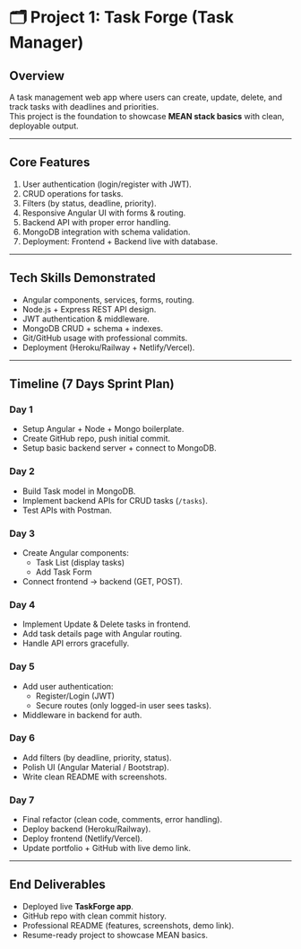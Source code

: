# 🗂️ Project 1: Task Forge (Task Manager)

## Overview
A task management web app where users can create, update, delete, and track tasks with deadlines and priorities.  
This project is the foundation to showcase **MEAN stack basics** with clean, deployable output.

---

## Core Features
1. User authentication (login/register with JWT).  
2. CRUD operations for tasks.  
3. Filters (by status, deadline, priority).  
4. Responsive Angular UI with forms & routing.  
5. Backend API with proper error handling.  
6. MongoDB integration with schema validation.  
7. Deployment: Frontend + Backend live with database.  

---

## Tech Skills Demonstrated
- Angular components, services, forms, routing.  
- Node.js + Express REST API design.  
- JWT authentication & middleware.  
- MongoDB CRUD + schema + indexes.  
- Git/GitHub usage with professional commits.  
- Deployment (Heroku/Railway + Netlify/Vercel).  

---

## Timeline (7 Days Sprint Plan)

### **Day 1**
- Setup Angular + Node + Mongo boilerplate.  
- Create GitHub repo, push initial commit.  
- Setup basic backend server + connect to MongoDB.  

### **Day 2**
- Build Task model in MongoDB.  
- Implement backend APIs for CRUD tasks (`/tasks`).  
- Test APIs with Postman.  

### **Day 3**
- Create Angular components:  
  - Task List (display tasks)  
  - Add Task Form  
- Connect frontend → backend (GET, POST).  

### **Day 4**
- Implement Update & Delete tasks in frontend.  
- Add task details page with Angular routing.  
- Handle API errors gracefully.  

### **Day 5**
- Add user authentication:  
  - Register/Login (JWT)  
  - Secure routes (only logged-in user sees tasks).  
- Middleware in backend for auth.  

### **Day 6**
- Add filters (by deadline, priority, status).  
- Polish UI (Angular Material / Bootstrap).  
- Write clean README with screenshots.  

### **Day 7**
- Final refactor (clean code, comments, error handling).  
- Deploy backend (Heroku/Railway).  
- Deploy frontend (Netlify/Vercel).  
- Update portfolio + GitHub with live demo link.  

---

## End Deliverables
- Deployed live **TaskForge app**.  
- GitHub repo with clean commit history.  
- Professional README (features, screenshots, demo link).  
- Resume-ready project to showcase MEAN basics.  
